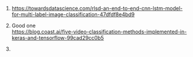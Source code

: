 

1. https://towardsdatascience.com/rlsd-an-end-to-end-cnn-lstm-model-for-multi-label-image-classification-47dfdf8e4bd9

2. Good one <br /> https://blog.coast.ai/five-video-classification-methods-implemented-in-keras-and-tensorflow-99cad29cc0b5

3. 
